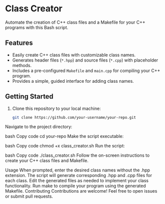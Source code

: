 # Class Creator

Automate the creation of C++ class files and a Makefile for your C++ programs with this Bash script.

## Features

- Easily create C++ class files with customizable class names.
- Generates header files (`*.hpp`) and source files (`*.cpp`) with placeholder methods.
- Includes a pre-configured `Makefile`  and `main.cpp` for compiling your C++ program.
- Provides a simple, guided interface for adding class names.

## Getting Started

1. Clone this repository to your local machine:

   ```bash
   git clone https://github.com/your-username/your-repo.git
Navigate to the project directory:

bash
Copy code
cd your-repo
Make the script executable:

bash
Copy code
chmod +x class_creator.sh
Run the script:

bash
Copy code
./class_creator.sh
Follow the on-screen instructions to create your C++ class files and Makefile.

Usage
When prompted, enter the desired class names without the .hpp extension.
The script will generate corresponding .hpp and .cpp files for each class.
Edit the generated files as needed to implement your class functionality.
Run make to compile your program using the generated Makefile.
Contributing
Contributions are welcome! Feel free to open issues or submit pull requests.
